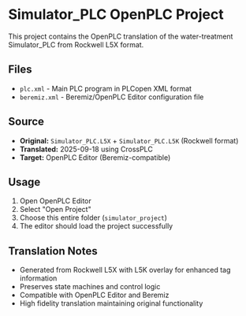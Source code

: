 # Simulator_PLC OpenPLC Project

This project contains the OpenPLC translation of the water-treatment Simulator_PLC from Rockwell L5X format.

## Files

- `plc.xml` - Main PLC program in PLCopen XML format
- `beremiz.xml` - Beremiz/OpenPLC Editor configuration file

## Source

- **Original:** `Simulator_PLC.L5X` + `Simulator_PLC.L5K` (Rockwell format)
- **Translated:** 2025-09-18 using CrossPLC
- **Target:** OpenPLC Editor (Beremiz-compatible)

## Usage

1. Open OpenPLC Editor
2. Select "Open Project"
3. Choose this entire folder (`simulator_project`)
4. The editor should load the project successfully

## Translation Notes

- Generated from Rockwell L5X with L5K overlay for enhanced tag information
- Preserves state machines and control logic
- Compatible with OpenPLC Editor and Beremiz
- High fidelity translation maintaining original functionality

